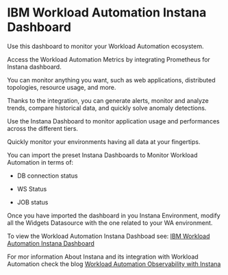 # IBM Workload Automation Instana Dashboard
Use this dashboard to monitor your Workload Automation ecosystem.

Access the Workload Automation Metrics by integrating Prometheus for Instana dashboard.

You can monitor anything you want, such as web applications, distributed topologies, resource usage, and more.

Thanks to the integration, you can generate alerts, monitor and analyze trends, compare historical data, and quickly solve anomaly detections.

Use the Instana Dashboard to monitor application usage and performances across the different tiers.

Quickly monitor your environments having all data at your fingertips.

You can import the preset Instana Dashboards to Monitor Workload Automation in terms of:

- DB connection status

- WS Status

- JOB status

Once you have imported the dashboard in you Instana Environment, modify all the Widgets Datasource with the one related to your WA environment. 

To view the Workload Automation Instana Dashboad see: [IBM Workload Automation Instana Dashboard](https://github.com/WorkloadAutomation/ibm-workload-automation-instana-dashboard/blob/main/WA_Instana_Dashboard.json)

For mor information About Instana and its integration with Workload Automation check the blog [Workload Automation Observability with Instana](http://www.workloadautomation-community.com/blogs/workload-automation-observability-infrastructure-and-metrics-monitoring-with-instana)
